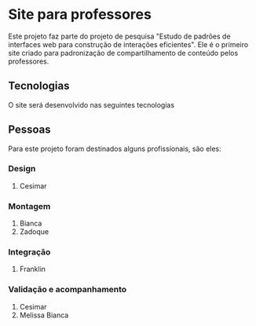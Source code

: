 # Site para professores
Este projeto faz parte do projeto de pesquisa "Estudo de padrões de interfaces web para construção de interações eficientes". Ele é o primeiro site criado para padronização de compartilhamento de conteúdo pelos professores.

## Tecnologias
O site será desenvolvido nas seguintes tecnologias

## Pessoas
Para este projeto foram destinados alguns profissionais, são eles:

### Design
1. Cesimar
 
### Montagem
1. Bianca
2. Zadoque

### Integração
1. Franklin

### Validação e acompanhamento
1. Cesimar
2. Melissa Bianca
